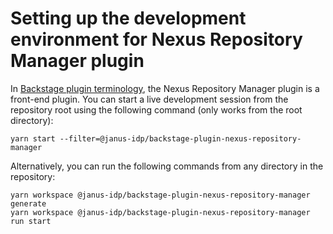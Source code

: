 # Setting up the development environment for Nexus Repository Manager plugin

In [Backstage plugin terminology](https://backstage.io/docs/local-dev/cli-build-system#package-roles), the Nexus Repository Manager plugin is a front-end plugin. You can start a live development session from the repository root using the following command (only works from the root directory):

```console
yarn start --filter=@janus-idp/backstage-plugin-nexus-repository-manager
```

Alternatively, you can run the following commands from any directory in the repository:

```console
yarn workspace @janus-idp/backstage-plugin-nexus-repository-manager generate
yarn workspace @janus-idp/backstage-plugin-nexus-repository-manager run start
```
